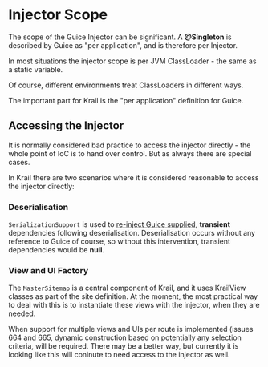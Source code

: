 # Injector Scope

The scope of the Guice Injector can be significant.  A **@Singleton** is described by Guice as "per application", and is therefore per Injector.

In most situations the injector scope is per JVM ClassLoader - the same as a static variable. 

Of course, different environments treat ClassLoaders in different ways.

The important part for Krail is the "per application" definition for Guice.

## Accessing the Injector

It is normally considered bad practice to access the injector directly - the whole point of IoC is to hand over control.  But as always there are special cases.

In Krail there are two scenarios where it is considered reasonable to access the injector directly:

### Deserialisation 

```SerializationSupport``` is used to [re-inject Guice supplied](userguide/serialisation.md), **transient** dependencies following deserialisation.  Deserialisation occurs without any reference to Guice of course, so without this intervention, transient dependencies would be **null**. 

### View and UI Factory

The ```MasterSitemap``` is a central component of Krail, and it uses KrailView classes as part of the site definition.  At the moment, the most practical way to deal with this is to instantiate these views with the injector, when they are needed.

When support for multiple views and UIs per route is implemented (issues [664]( https://github.com/davidsowerby/krail/issues/664) and [665](https://github.com/davidsowerby/krail/issues/665), dynamic construction based on potentially any selection criteria, will be required.  There may be a better way, but currently it is looking like this will coninute to need access to the injector as well. 


